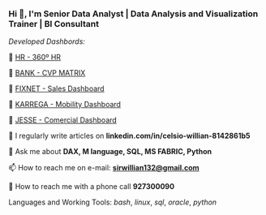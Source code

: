 ### Hi 👋, I'm Senior Data Analyst | Data Analysis and Visualization Trainer | BI Consultant 
*Developed Dashbords:*

🔭  [HR - 360º HR](https://app.powerbi.com/view?r=eyJrIjoiYzVlNmUzOGItNzQwMy00ZWRlLTk3MTctMGZlNDE3YTI3MGU2IiwidCI6IjJjMGE3OThiLWIxYWEtNDdkYy04ZjlhLTM2ZTllNGQ0ZDc2NiJ9)

🔭  [BANK - CVP MATRIX](https://app.powerbi.com/view?r=eyJrIjoiZTAxMWM0ZTEtZjUzMS00ZWUzLWI0OGQtZjJiMjI3ZTQ0YzI2IiwidCI6IjJjMGE3OThiLWIxYWEtNDdkYy04ZjlhLTM2ZTllNGQ0ZDc2NiJ9)

🔭  [FIXNET - Sales Dashboard](https://app.powerbi.com/view?r=eyJrIjoiNjQ1OThjOGItYjY4ZS00ZDg1LWE2Y2ItZjZlMTdhNTQ4ZmE3IiwidCI6IjJjMGE3OThiLWIxYWEtNDdkYy04ZjlhLTM2ZTllNGQ0ZDc2NiJ9)

🔭  [KARREGA - Mobility Dashboard](https://app.powerbi.com/view?r=eyJrIjoiZWZjZmM0NjktNWJmZS00NmIzLTgzOGMtYjlkMWQyZWFjZTA2IiwidCI6IjJjMGE3OThiLWIxYWEtNDdkYy04ZjlhLTM2ZTllNGQ0ZDc2NiJ9)

🔭  [JESSE - Comercial Dashboard](https://app.powerbi.com/view?r=eyJrIjoiMzU0NjM1ZmMtYjQ3MS00YzU0LTk4MzItNDdlOGQ2MGVkNGI4IiwidCI6IjJjMGE3OThiLWIxYWEtNDdkYy04ZjlhLTM2ZTllNGQ0ZDc2NiJ9)

📝 I regularly write articles on **linkedin.com/in/celsio-willian-8142861b5**

💬 Ask me about **DAX, M language, SQL, MS FABRIC, Python**

📫 How to reach me on e-mail: **sirwillian132@gmail.com**

📱 How to reach me with a phone call **927300090**

Languages and Working Tools:
*bash*, *linux*, *sql*, *oracle*, *python*

<!--
**Celsius1313/Celsius1313** is a ✨ _special_ ✨ repository because its `README.md` (this file) appears on your GitHub profile.

Here are some ideas to get you started:

- 🔭 I’m currently working on ...
- 🌱 I’m currently learning ...
- 👯 I’m looking to collaborate on ...
- 🤔 I’m looking for help with ...
- 💬 Ask me about ...
- 📫 How to reach me: ...
- 😄 Pronouns: ...
- ⚡ Fun fact: ...
-->
